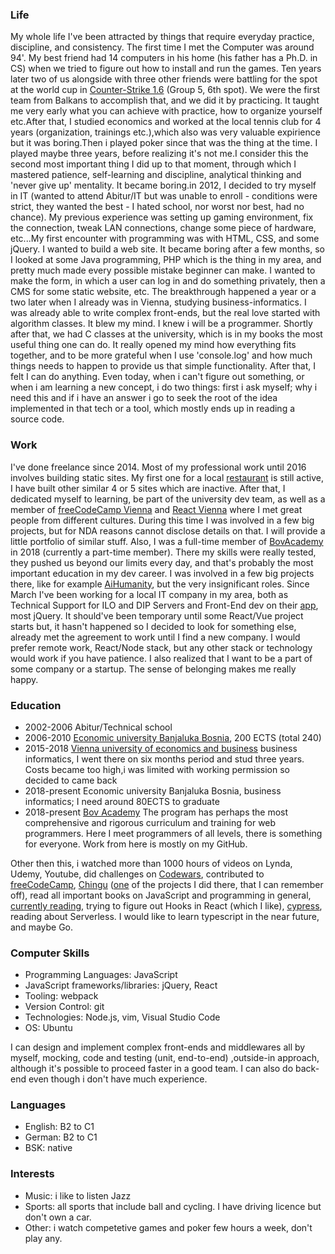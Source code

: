 ### Life
My whole life I've been attracted by things that require everyday practice, discipline, and consistency. The first time I met the Computer was around 94'. My best friend had 14 computers in his home (his father has a Ph.D. in CS) when we tried to figure out how to install and run the games. Ten years later two of us alongside with three other friends were battling for the spot at the world cup in [Counter-Strike 1.6](https://liquipedia.net/counterstrike/Electronic_Sports_World_Cup/2005) (Group 5, 6th spot). We were the first team from Balkans to accomplish that, and we did it by practicing. It taught me very early what you can achieve with practice, how to organize yourself etc.After that, I studied economics and worked at the local tennis club for 4 years (organization, trainings etc.),which also was very valuable expirience but it was boring.Then i played poker since that was the thing at the time. I played maybe three years, before realizing it's not me.I consider this the second most important thing I did up to that moment, through which I mastered patience, self-learning and discipline, analytical thinking and 'never give up' mentality. It became boring.in 2012, I decided to try myself in IT (wanted to attend Abitur/IT but was unable to enroll - conditions were strict, they wanted the best - I hated school, nor worst nor best, had no chance). My previous experience was setting up gaming environment, fix the connection, tweak LAN connections, change some piece of hardware, etc...My first encounter with programming was with HTML, CSS, and some jQuery. I wanted to build a web site. It became boring after a few months, so I looked at some Java programming, PHP which is the thing in my area, and pretty much made every possible mistake beginner can make. I wanted to make the form, in which a user can log in and do something privately, then a CMS for some static website, etc. The breakthrough happened a year or a two later when I already was in Vienna, studying business-informatics. I was already able to write complex front-ends, but the real love started with algorithm classes. It blew my mind. I knew i will be a programmer. Shortly after that, we had C classes at the university, which is in my books the most useful thing one can do. It really opened my mind how everything fits together, and to be more grateful when I use 'console.log' and how much things needs to happen to provide us that simple functionality. After that, I felt I can do anything. Even today, when i can't figure out something, or when i am learning a new concept, i do two things: first i ask myself; why i need this and if i have an answer i go to seek the root of the idea implemented in that tech or a tool, which mostly ends up in reading a source code.

### Work

I've done freelance since 2014. Most of my professional work until 2016 involves building static sites. My first one for a local [restaurant](http://ristorante-chianti.at/) is still active, I have built other similar 4 or 5 sites which are inactive. After that, I dedicated myself to learning, be part of the university dev team, as well as a member of [freeCodeCamp Vienna](https://fccvienna.github.io/) and [React Vienna](https://www.meetup.com/ReactVienna/) where I met great people from different cultures. During this time I was involved in a few big projects, but for NDA reasons cannot disclose details on that. I will provide a little portfolio of similar stuff. Also, I was a full-time member of [BovAcademy](https://bovacademy.com/) in 2018 (currently a part-time member). There my skills were really tested, they pushed us beyond our limits every day, and that's probably the most important education in my dev career. I was involved in a few big projects there, like for example [AiHumanity](https://aihumanity.com/), but the very insignificant roles. Since March I've been working for a local IT company in my area, both as Technical Support for ILO and DIP Servers and Front-End dev on their [app](https://testrest.devlabs.ba/), most jQuery. It should've been temporary until some React/Vue project starts but, it hasn't happened so I decided to look for something else, already met the agreement to work until I find a new company. I would prefer remote work, React/Node stack, but any other stack or technology would work if you have patience. I also realized that I want to be a part of some company or a startup. The sense of belonging makes me really happy.

### Education

- 2002-2006 Abitur/Technical school
- 2006-2010 [Economic university Banjaluka Bosnia](https://ef.unibl.org/), 200 ECTS (total 240)
- 2015-2018 [Vienna university of economics and business](https://www.wu.ac.at/en/) business informatics, I went there on six months period and stud three years. Costs became too high,i was limited with working permission so decided to came back
- 2018-present Economic university Banjaluka Bosnia, business informatics; I need around 80ECTS to graduate
- 2018-present [Bov Academy](https://bovacademy.com/) The program has perhaps the most comprehensive and rigorous curriculum and training for web programmers. Here I meet programmers of all levels, there is something for everyone. Work from here is mostly on my GitHub.

Other then this, i watched more than 1000 hours of videos on Lynda, Udemy, Youtube, did challenges on [Codewars](https://www.codewars.com/dashboard), contributed to [freeCodeCamp](https://www.freecodecamp.org/), [Chingu](https://chingu.io/) ([one](https://chingu-news.netlify.com/) of the projects I did there, that I can remember off), read all important books on JavaScript and programming in general, [currently reading](https://pragprog.com/book/rspec3/effective-testing-with-rspec-3), trying to figure out Hooks in React (which I like), [cypress](https://www.cypress.io/), reading about Serverless. I would like to learn typescript in the near future, and maybe Go.

### Computer Skills

* Programming Languages: JavaScript
* JavaScript frameworks/libraries: jQuery, React
* Tooling: webpack
* Version Control: git
* Technologies: Node.js, vim, Visual Studio Code
* OS: Ubuntu 

I can design and implement complex front-ends and middlewares all by myself, mocking, code and testing (unit, end-to-end) ,outside-in approach, although it's possible to proceed faster in a good team. I can also do back-end even though i don't have much experience.

### Languages

* English: B2 to C1
* German: B2 to C1
* BSK: native

### Interests

* Music: i like to listen Jazz
* Sports: all sports that include ball and cycling. I have driving licence but don't own a car.
* Other: i watch competetive games and poker few hours a week, don't play any.

